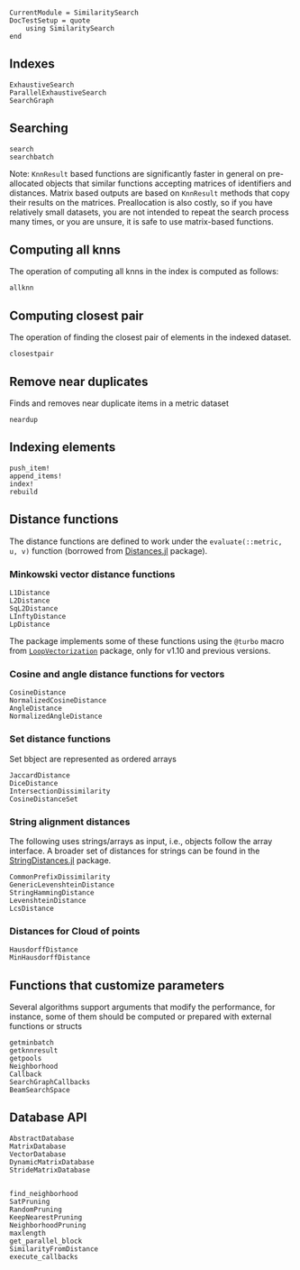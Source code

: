 ```@meta

CurrentModule = SimilaritySearch
DocTestSetup = quote
    using SimilaritySearch
end
```

## Indexes

```@docs
ExhaustiveSearch
ParallelExhaustiveSearch
SearchGraph
```

## Searching

```@docs
search
searchbatch
```

Note: `KnnResult` based functions are significantly faster in general on pre-allocated objects that similar functions accepting matrices of identifiers and distances. Matrix based outputs are based on `KnnResult` methods that copy their results on the matrices.
Preallocation is also costly, so if you have relatively small datasets, you are not intended to repeat the search process many times, or you are unsure, it is safe to use matrix-based functions.

## Computing all knns
The operation of computing all knns in the index is computed as follows:
```@docs
allknn
```

## Computing closest pair
The operation of finding the closest pair of elements in the indexed dataset.
```@docs
closestpair
```

## Remove near duplicates
Finds and removes near duplicate items in a metric dataset
```@docs
neardup
```

## Indexing elements
```@docs
push_item!
append_items!
index!
rebuild
```


## Distance functions
The distance functions are defined to work under the `evaluate(::metric, u, v)` function (borrowed from [Distances.jl](https://github.com/JuliaStats/Distances.jl) package).

### Minkowski vector distance functions
```@docs
L1Distance
L2Distance
SqL2Distance
LInftyDistance
LpDistance
```

The package implements some of these functions using the `@turbo` macro from [`LoopVectorization`](https://github.com/JuliaSIMD/LoopVectorization.jl) package, only for v1.10 and previous versions.


### Cosine and angle distance functions for vectors
```@docs
CosineDistance
NormalizedCosineDistance
AngleDistance
NormalizedAngleDistance
```

### Set distance functions
Set bbject are represented as ordered arrays
```@docs
JaccardDistance
DiceDistance
IntersectionDissimilarity
CosineDistanceSet
```

### String alignment distances
The following uses strings/arrays as input, i.e., objects follow the array interface. A broader set of distances for strings can be found in the [StringDistances.jl](https://github.com/matthieugomez/StringDistances.jl) package.

```@docs
CommonPrefixDissimilarity
GenericLevenshteinDistance
StringHammingDistance
LevenshteinDistance
LcsDistance
```

### Distances for Cloud of points

```@docs
HausdorffDistance
MinHausdorffDistance
```

## Functions that customize parameters
Several algorithms support arguments that modify the performance, for instance, some of them should be computed or prepared with external functions or structs

```@docs
getminbatch
getknnresult
getpools
Neighborhood
Callback
SearchGraphCallbacks
BeamSearchSpace
```

## Database API
```@docs
AbstractDatabase
MatrixDatabase
VectorDatabase
DynamicMatrixDatabase
StrideMatrixDatabase
```

```@docs

find_neighborhood
SatPruning
RandomPruning
KeepNearestPruning
NeighborhoodPruning
maxlength
get_parallel_block
SimilarityFromDistance
execute_callbacks

```
